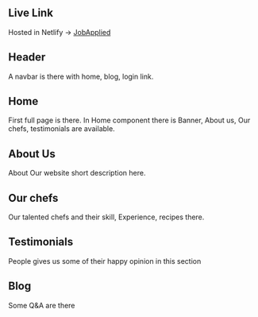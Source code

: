 ## Live Link
Hosted in Netlify -> [JobApplied](https://vermillion-bombolone-f5585c.netlify.app)

## Header 
A navbar is there with home, blog, login link.

## Home
First full page is there. In Home component there is Banner, About us, Our chefs,  testimonials are available.

## About Us
About Our website short description here.


## Our chefs
Our talented chefs and their skill,  Experience, recipes there.


## Testimonials
People gives us some of their happy opinion in this section

## Blog
Some Q&A are there

